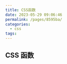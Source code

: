 ```yaml
---
title: CSS函数
date: 2023-05-29 09:06:46
permalink: /pages/8595ba/
categories:
  - css
tags:
---
```


## CSS 函数
